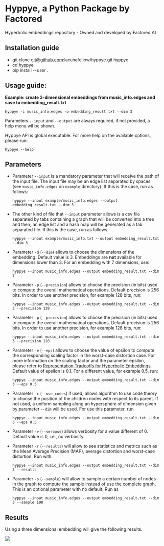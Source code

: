 # Hyppye, a Python Package by Factored
Hyperbolic embeddings repository - Owned and developed by Factored AI

## Installation guide
* git clone git@github.com:lacunafellow/hyppye.git hyppye
* cd hyppye
* pip install --user .

## Usage guide:
**Example: create 3-dimensional embeddings from music_info.edges and save to embedding_result.txt**

```hyppye -i music_info.edges -o embedding_result.txt --dim 3```

Parameters ```--input``` and ```--output``` are
always required, if not provided, a help menu wil be shown.

Hyppye API is global executable. For more help on the available options, please run:

```hyppye --help```

## Parameters
* Parameter ```--input``` is a mandatory parameter that will receive the path of the input file. The input file may be an edge list separated by spaces (see ```music_info.edges``` on ```example``` directory). If this is the case, run as follows:

    ```hyppye --input example/music_info.edges --output embedding_result.txt --dim 3```


* The other kind of file that ```--input``` parameter allows is a csv file separated by tabs containing a graph that will be converted into a tree and then, an edge list and a hash map will be generated as a tab separated file. If this is the case, run as follows:

    ```hyppye --input example/music_info.txt --output embedding_result.txt --dim 3```

* Parameter ```-d``` (```--dim```) allows to choose the dimensions of the embedding. Default value is 3. Embeddings are **not** available for dimensions lower than 3. For an
embedding with 7 dimensions, use:

    ```hyppye --input music_info.edges --output embedding_result.txt --dim 7```


* Parameter ```-p``` (```--precision```) allows to choose the precision (in bits) used to compute the overall mathematical operations. Default precision is 256 bits. In order to use another precision, for example 128 bits, run:

    ```hyppye --input music_info.edges --output embedding_result.txt --dim 3 --precision 128```


* Parameter ```-p``` (```--precision```) allows to choose the precision (in bits) used to compute the overall mathematical operations. Default precision is 256 bits. In order to use another precision, for example 128 bits, run:

    ```hyppye --input music_info.edges --output embedding_result.txt --dim 3 --precision 128```


* Parameter ```-e``` (```--eps```) allows to choose the value of epsilon to compute the corresponding scaling factor in the worst-case distortion case. For more information on the scaling factor and the parameter epsilon, please refer to [Representation Tradeoffs for Hyperbolic Embeddings](https://arxiv.org/pdf/1804.03329.pdf). Default value of epsilon is 0.1. For a different value, for example 0.5, run:

    ```hyppye --input music_info.edges --output embedding_result.txt --dim 3 --eps 0.5```

* Parameter ```-c``` (```--use_codes```) if used, allows algorithm to use code theory to choose the position of the children nodes with respect to its parent. If not used, a uniform sampling along an hypersphere of dimension given by parameter ```--dim``` will be used. For use this parameter, run

    ```hyppye --input music_info.edges --output embedding_result.txt --dim 3 --eps 0.5```

* Parameter ```-v``` (```--verbose```) allows verbosity for a value different of 0. Default value is 0, i.e., no verbosity.

* Parameter ```-r``` (```--results```) will allow to see statistics and metrics such as the Mean Average Precision (MAP), average distortion and worst-case distortion. Run with

    ```hyppye --input music_info.edges --output embedding_result.txt --dim 3 --results```


* Parameter ```-s``` (```--sample```) will allow to sample a certain number of nodes in the graph to compute the sample instead of use the complete graph. This is an optional parameter with no default. Run as

    ```hyppye --input music_info.edges --output embedding_result.txt --dim 3 --sample 100```

## Results

Using a three dimensional embedding will give the following results.

<img src='./images/emb_3d.png'>
